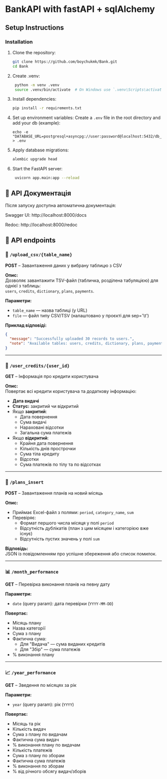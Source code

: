 
# BankAPI with fastAPI + sqlAlchemy


## Setup Instructions



### Installation

1. Clone the repository:
   ```sh
   git clone https://github.com/boychukmk/Bank.git
   cd Bank
   ```
2. Create .venv:
   ```sh
    python -m venv .venv
    source .venv/bin/activate  # On Windows use `.venv\Scripts\activate`
   ``` 

3. Install dependencies:
   ```sh
   pip install -r requirements.txt
   ```

4. Set up environment variables:
   Create a `.env` file in the root directory and add your db (example):
   ```
   echo -e "DATABASE_URL=postgresql+asyncpg://user:password@localhost:5432/db_name" > .env
   ```

5. Apply database migrations:
   ```sh
   alembic upgrade head
   ```

5. Start the FastAPI server:
   ```sh
    uvicorn app.main:app --reload
   ```

## 📘 API Документація
Після запуску доступна автоматична документація:

Swagger UI: http://localhost:8000/docs

Redoc: http://localhost:8000/redoc

## 📘 API endpoints
### 🔁 `/upload_csv/{table_name}`  
**POST** – Завантаження даних у вибрану таблицю з CSV

**Опис:**  
Дозволяє завантажити TSV-файл (табличка, розділена табуляцією) для однієї з таблиць:  
`users`, `credits`, `dictionary`, `plans`, `payments`.

**Параметри:**
- `table_name` — назва таблиці (у URL)
- `file` — файл типу CSV/TSV (налаштовано у проєкті для sep='\t')

**Приклад відповіді:**
```json
{
  "message": "Successfully uploaded 30 records to users.",
  "note": "Available tables: users, credits, dictionary, plans, payments"
}
```

---

### 📄 `/user_credits/{user_id}`  
**GET** – Інформація про кредити користувача

**Опис:**  
Повертає всі кредити користувача та додаткову інформацію:

- **Дата видачі**
- **Статус:** закритий чи відкритий
- Якщо **закритий**:
  - Дата повернення
  - Сума видачі
  - Нараховані відсотки
  - Загальна сума платежів
- Якщо **відкритий**:
  - Крайня дата повернення
  - Кількість днів прострочки
  - Сума тіла кредиту
  - Відсотки
  - Сума платежів по тілу та по відсотках

---

### 📄 `/plans_insert`  
**POST** – Завантаження планів на новий місяць

**Опис:**
- Приймає Excel-файл з полями: `period`, `category_name`, `sum`
- Перевіряє:
  - Формат першого числа місяця у полі `period`
  - Відсутність дублікатів (план з цим місяцем і категорією вже існує)
  - Відсутність пустих значень у полі `sum`

**Відповідь:**  
JSON із повідомленням про успішне збереження або список помилок.

---

### 📊 `/month_performance`  
**GET** – Перевірка виконання планів на певну дату

**Параметри:**  
- `date` (query param): дата перевірки (`YYYY-MM-DD`)

**Повертає:**
- Місяць плану
- Назва категорії
- Сума з плану
- Фактична сума:
  - Для "Видача" — сума виданих кредитів
  - Для "Збір" — сума платежів
- % виконання плану

---

### 📈 `/year_performance`  
**GET** – Зведення по місяцях за рік

**Параметри:**
- `year` (query param): рік (`YYYY`)

**Повертає:**
- Місяць та рік
- Кількість видач
- Сума з плану по видачам
- Фактична сума видач
- % виконання плану по видачам
- Кількість платежів
- Сума з плану по зборам
- Фактична сума платежів
- % виконання по зборам
- % від річного обсягу видач/зборів
